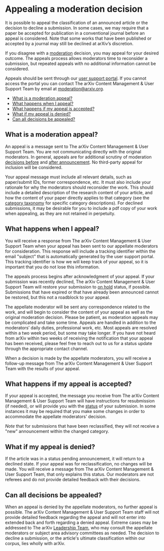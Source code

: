 # Appealing a moderation decision 

It is possible to appeal the classification of an announced article or the decision to decline a submission. In some cases, we may require that a paper be accepted for publication in a conventional journal before an appeal is considered. Note that some works that have been published or accepted by a journal may still be declined at arXiv’s discretion.

If you disagree with a [moderation](/help/moderation) decision, you may appeal for your desired outcome. The appeals process allows moderators time to reconsider a submission, but repeated appeals with no additional information cannot be considered.

Appeals should be sent through our [user support portal](https://arxiv.org/support/moderation_help). If you cannot access the portal you can contact The arXiv Content Management & User Support Team by email at moderation@arxiv.org. 

- [What is a moderation appeal?](#what-is)
- [What happens when I appeal?](#what-happens)
- [What happens if my appeal is accepted?](#accepted)
- [What if my appeal is denied?](#denied)
- [Can all decisions be appealed?](#final)

<span id="what-is"></span>
## What is a moderation appeal?

An appeal is a message sent to The arXiv Content Management & User Support Team. You are not communicating directly with the original moderators. In general, appeals are for additional scrutiny of moderation [decisions before](help/moderation#what-policies) and [after announcement](/help/moderation#policies-after). No third-party appeal for inclusion will be considered. 

Your appeal message must include all relevant details, such as paper/submit IDs, former correspondence, etc. It must also include your rationale for why the moderators should reconsider the work. This should include a detailed description of the research content of your article, and how the content of your paper directly applies to that category (see the [category taxonomy](/category_taxonomy) for specific category descriptions). For declined submissions, it may be desirable for you to include a pdf copy of your work when appealing, as they are not retained in perpetuity. 

<span id="what-happens"></span>
## What happens when I appeal?

You will receive a response from The arXiv Content Management & User Support Team when your appeal has been sent to our appellate moderators for consideration. This response will include a tracking identifier within the email "subject" that is automatically generated by the user support portal. This tracking identifier is how we will keep track of your appeal, so it is important that you do not lose this information. 

The appeals process begins after acknowledgment of your appeal. If your submission was recently declined, The arXiv Content Management & User Support Team will restore your submission to [on hold](/help/submit_status#on_hold) status, if possible. Submissions that have expired or that have already been announced cannot be restored, but this not a roadblock to your appeal. 

The appellate moderator will be sent any correspondence related to the work, and will begin to consider the content of your appeal as well as the original moderation decision. Please be patient, as moderation appeals may be complicated and take some time. Appeals are handled in addition to the moderators’ daily duties, professional work, etc. Most appeals are resolved within a two week period, but some may take longer. If you have not heard from arXiv within two weeks of receiving the notification that your appeal has been received, please feel free to reach out to us for a status update through the appropriate contact channel.

When a decision is made by the appellate moderators, you will receive a follow-up message from The arXiv Content Management & User Support Team with the results of your appeal. 

<span id="accepted"></span>
## What happens if my appeal is accepted? 

If your appeal is accepted, the message you receive from The arXiv Content Management & User Support Team will have instructions for resubmission (if needed), or will provide you with the [status](/help/submit_status) of your submission. In some instances it may be required that you make some changes in order to accommodate the appellate moderators' decision. 

*Note* that for submissions that have been reclassified, they will not receive a "new" announcement within the changed category. 

<span id="denied"></span>
## What if my appeal is denied?

If the article was in a status pending announcement, it will return to a declined state. If your appeal was for reclassification, no changes will be made. You will receive a message from The arXiv Content Management & User Support Team, that only explains this status. Our moderators are not referees and do not provide detailed feedback with their decisions. 

<span id="final"></span>
## Can all decisions be appealed? 

When an appeal is denied by the appellate moderators, no further appeal is possible. The arXiv Content Management & User Support Team staff will not provide detailed feedback regarding the appeal and will not enter into extended back and forth regarding a denied appeal. Extreme cases may be addressed to The arXiv [Leadership Team](/about/people/leadership_team), who may consult the appellate moderators or subject area advisory committees as needed. The decision to decline a submission, or the article's ultimate classification within our corpus, lies wholly with arXiv.

